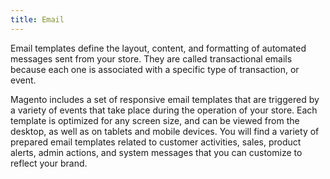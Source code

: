 ```yaml
---
title: Email
---
```


Email templates define the layout, content, and formatting of automated messages sent from your store. They are called transactional emails because each one is associated with a specific type of transaction, or event.

Magento includes a set of responsive email templates that are triggered by a variety of events that take place during the operation of your store. Each template is optimized for any screen size, and can be viewed from the desktop, as well as on tablets and mobile devices. You will find a variety of prepared email templates related to customer activities, sales, product alerts, admin actions, and system messages that you can customize to reflect your brand.
